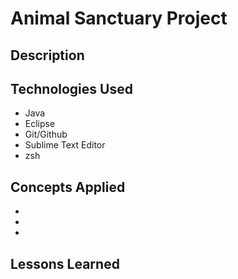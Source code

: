 # Animal Sanctuary Project
 
 ## Description
 
 ## Technologies Used
 - Java
 - Eclipse
 - Git/Github
 - Sublime Text Editor
 - zsh
 ## Concepts Applied
 -
 -
 -
 ## Lessons Learned
 